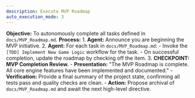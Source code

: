 ```yaml
---
description: Execute MVP Roadmap
auto_execution_mode: 3
---
```


**Objective:** To autonomously complete all tasks defined in `docs/MVP_Roadmap.md`.
**Process:**
    1. **Agent:** Announce you are beginning the MVP initiative.
    2. **Agent:** For each task in `docs/MVP_Roadmap.md`:
        - Invoke the `[TDD] Implement New Game Logic` workflow for the task.
        - On successful completion, update the roadmap by checking off the item.
    3. **CHECKPOINT: MVP Completion Review.**
        - **Presentation:** "The MVP Roadmap is complete. All core engine features have been implemented and documented."
        - **Verification:** Provide a final summary of the project state, confirming all tests pass and quality checks are clean.
        - **Action:** Propose archival of `docs/MVP_Roadmap.md` and await the next high-level directive.
